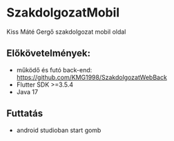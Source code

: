# SzakdolgozatMobil

Kiss Máté Gergő szakdolgozat mobil oldal

## Előkövetelmények:
- működő és futó back-end: https://github.com/KMG1998/SzakdolgozatWebBack
- Flutter SDK >=3.5.4
- Java 17

## Futtatás
- android studioban start gomb